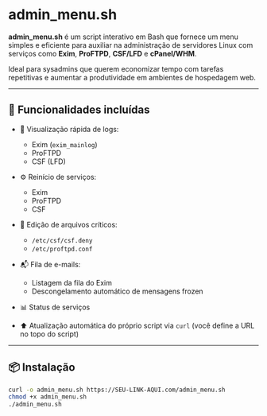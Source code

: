 # admin_menu.sh

**admin_menu.sh** é um script interativo em Bash que fornece um menu simples e eficiente para auxiliar na administração de servidores Linux com serviços como **Exim**, **ProFTPD**, **CSF/LFD** e **cPanel/WHM**.

Ideal para sysadmins que querem economizar tempo com tarefas repetitivas e aumentar a produtividade em ambientes de hospedagem web.

---

## 🧰 Funcionalidades incluídas

- 📄 Visualização rápida de logs:
  - Exim (`exim_mainlog`)
  - ProFTPD
  - CSF (LFD)

- ⚙️ Reinício de serviços:
  - Exim
  - ProFTPD
  - CSF

- 📝 Edição de arquivos críticos:
  - `/etc/csf/csf.deny`
  - `/etc/proftpd.conf`

- 📬 Fila de e-mails:
  - Listagem da fila do Exim
  - Descongelamento automático de mensagens frozen

- 📊 Status de serviços

- ⬆️ Atualização automática do próprio script via `curl` (você define a URL no topo do script)

---

## 📦 Instalação

```bash
curl -o admin_menu.sh https://SEU-LINK-AQUI.com/admin_menu.sh
chmod +x admin_menu.sh
./admin_menu.sh
